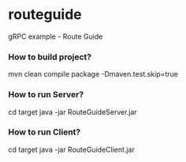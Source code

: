 # routeguide
gRPC example - Route Guide


<h3>How to build project?</h3>

mvn clean compile package -Dmaven.test.skip=true

<h3>How to run Server?</h3>

cd target
java -jar RouteGuideServer.jar

<h3>How to run Client?</h3>

cd target
java -jar RouteGuideClient.jar
